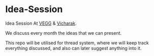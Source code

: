 # Idea-Session
Idea Session At [VEGG](https://vegg.co.in) & [Vicharak](https://vicharak.in).


We discuss every month the ideas that we can present. 

This repo will be utilised for thread system, where we will keep track everything discussed, and also can later suggest anything into it.
